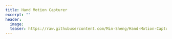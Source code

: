 ```yaml
---
title: Hand Motion Capturer
excerpt: ""
header:
  image: 
  teaser: https://raw.githubusercontent.com/Min-Sheng/Hand-Motion-Capturer/master/Images/Hand_Motion_Capturer_DEMO_2.jpg
---
```

<html>
<head>
<script language="JavaScript">
<!–
    window.location.replace("https://min-sheng.github.io/Hand-Motion-Capturer/");

//–>
</script>
</head>
</html>
